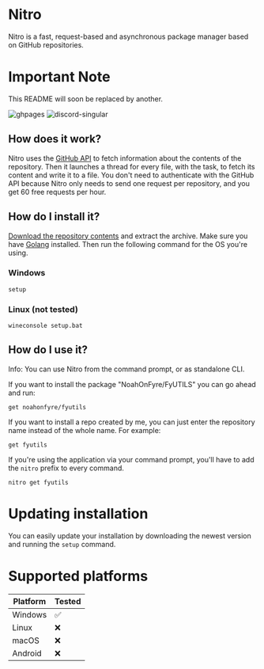 # Nitro
Nitro is a fast, request-based and asynchronous package manager based on GitHub repositories.

# Important Note
This README will soon be replaced by another.

![ghpages](https://cdn.jsdelivr.net/npm/@intergrav/devins-badges@3/assets/cozy/documentation/ghpages_vector.svg)
![discord-singular](https://cdn.jsdelivr.net/npm/@intergrav/devins-badges@3/assets/cozy/social/discord-singular_vector.svg)

## How does it work?
Nitro uses the [GitHub API](https://api.github.com) to fetch information about the contents of the repository. Then it launches a thread for every file, with the task, to fetch its content and write it to a file. You don't need to authenticate with the GitHub API because Nitro only needs to send one request per repository, and you get 60 free requests per hour.

## How do I install it?
[Download the repository contents](https://github.com/NoahOnFyre/Nitro/archive/refs/heads/master.zip) and extract the archive. Make sure you have [Golang](https://go.dev/dl) installed. Then run the following command for the OS you're using.

### Windows
```
setup
```

### Linux (not tested)
```
wineconsole setup.bat
```

## How do I use it?
Info: You can use Nitro from the command prompt, or as standalone CLI.

If you want to install the package "NoahOnFyre/FyUTILS" you can go ahead and run:
```
get noahonfyre/fyutils
```
If you want to install a repo created by me, you can just enter the repository name instead of the whole name. For example:
```
get fyutils
```
If you're using the application via your command prompt, you'll have to add the `nitro` prefix to every command.
```
nitro get fyutils
```

# Updating installation
You can easily update your installation by downloading the newest version and running the `setup` command.

# Supported platforms

| Platform | Tested             |
|----------|--------------------|
| Windows  | :white_check_mark: |
| Linux    | :x:                |
| macOS    | :x:                |
| Android  | :x:                |